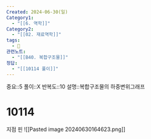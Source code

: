```yaml
---
Created: 2024-06-30(일)
Category1:
  - "[[6. 역학]]"
Category2:
  - "[[02. 재료역학]]"
tags:
  - 🧮
관련노트:
  - "[[B40. 복합구조물]]"
정답:
  - "[[10114 풀이]]"
---
```

중요::5
풀이::X
반복도::10
설명::복합구조물의 하중변위그래프
#  10114
지점 핀
![[Pasted image 20240630164623.png]]